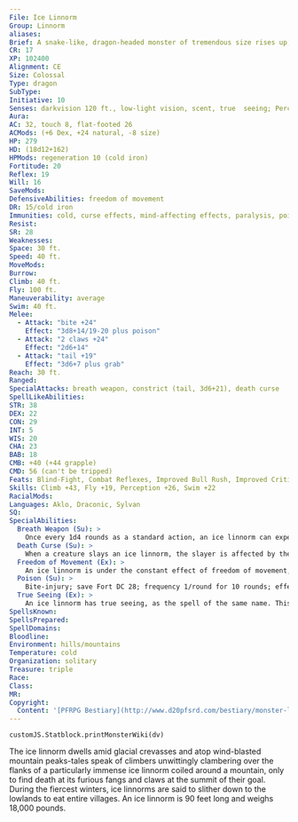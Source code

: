 ```yaml
---
File: Ice Linnorm
Group: Linnorm
aliases: 
Brief: A snake-like, dragon-headed monster of tremendous size rises up, drifts of snow and ice tumbling from its coiling flanks.
CR: 17
XP: 102400
Alignment: CE
Size: Colossal
Type: dragon
SubType: 
Initiative: 10
Senses: darkvision 120 ft., low-light vision, scent, true  seeing; Perception +26
Aura: 
AC: 32, touch 8, flat-footed 26
ACMods: (+6 Dex, +24 natural, -8 size)
HP: 279
HD: (18d12+162)
HPMods: regeneration 10 (cold iron)
Fortitude: 20
Reflex: 19
Will: 16
SaveMods: 
DefensiveAbilities: freedom of movement
DR: 15/cold iron
Immunities: cold, curse effects, mind-affecting effects, paralysis, poison, sleep
Resist: 
SR: 28
Weaknesses: 
Space: 30 ft.
Speed: 40 ft.
MoveMods: 
Burrow: 
Climb: 40 ft.
Fly: 100 ft.
Maneuverability: average
Swim: 40 ft.
Melee: 
  - Attack: "bite +24"
    Effect: "3d8+14/19-20 plus poison"
  - Attack: "2 claws +24"
    Effect: "2d6+14"
  - Attack: "tail +19"
    Effect: "3d6+7 plus grab"
Reach: 30 ft.
Ranged: 
SpecialAttacks: breath weapon, constrict (tail, 3d6+21), death curse
SpellLikeAbilities: 
STR: 38
DEX: 22
CON: 29
INT: 5
WIS: 20
CHA: 23
BAB: 18
CMB: +40 (+44 grapple)
CMD: 56 (can't be tripped)
Feats: Blind-Fight, Combat Reflexes, Improved Bull Rush, Improved Critical (bite), Improved Initiative, Improved Vital Strike, Lightning Reflexes, Power Attack, Vital Strike
Skills: Climb +43, Fly +19, Perception +26, Swim +22
RacialMods: 
Languages: Aklo, Draconic, Sylvan
SQ: 
SpecialAbilities:
  Breath Weapon (Su): >
    Once every 1d4 rounds as a standard action, an ice linnorm can expel a 60-foot cone of freezing, viscous ooze, dealing 18d8 points of cold damage to all creatures struck (Reflex DC 28 halves). The freezing ooze clings to those struck, and 1 round later the ooze hardens into thick sheets of ice. Creatures that were damaged are frozen motionless unless they can break free with a DC 25 Strength, Escape Artist, or combat maneuver check. Each round a creature remains frozen it takes 1d6 points of cold damage.  Another creature can free a frozen target by tearing away the ice (this takes 1d4 rounds) or dealing at least 20 points of fire damage to the frozen target. Left unattended, the ice crumbles away in 2d4 rounds on its own. Creatures with the fire subtype cannot be frozen in place by this breath weapon. Flying creatures that don't have supernatural flight fall if frozen, and swimming creatures that are frozen rise toward the surface of the water at a speed of 60 feetper round. The save DC is Constitution-based.
  Death Curse (Su): >
    When a creature slays an ice linnorm, the slayer is affected by the curse of frost.  Curse of Frost: save Will DC 25; effect creature gains vulnerability to cold. The save DC is Charisma-based.
  Freedom of Movement (Ex): >
    An ice linnorm is under the constant effect of freedom of movement, as per the spell of the same name. This effect cannot be dispelled.
  Poison (Su): >
    Bite-injury; save Fort DC 28; frequency 1/round for 10 rounds; effect 4d6 cold damage and 1d6 Con drain; cure 3 consecutive saves. The save DC is Constitution-based.
  True Seeing (Ex): >
    An ice linnorm has true seeing, as the spell of the same name. This effect cannot be dispelled.
SpellsKnown: 
SpellsPrepared: 
SpellDomains: 
Bloodline: 
Environment: hills/mountains
Temperature: cold
Organization: solitary
Treasure: triple
Race: 
Class: 
MR: 
Copyright:
  Content: '[PFRPG Bestiary](http://www.d20pfsrd.com/bestiary/monster-listings/dragons/linnorm/ice)'
---
```

```dataviewjs
customJS.Statblock.printMonsterWiki(dv)
```
The ice linnorm dwells amid glacial crevasses and atop wind-blasted mountain peaks-tales speak of climbers unwittingly clambering over the flanks of a particularly immense ice linnorm coiled around a mountain, only to find death at its furious fangs and claws at the summit of their goal. During the fiercest winters, ice linnorms are said to slither down to the lowlands to eat entire villages.  An ice linnorm is 90 feet long and weighs 18,000 pounds.
